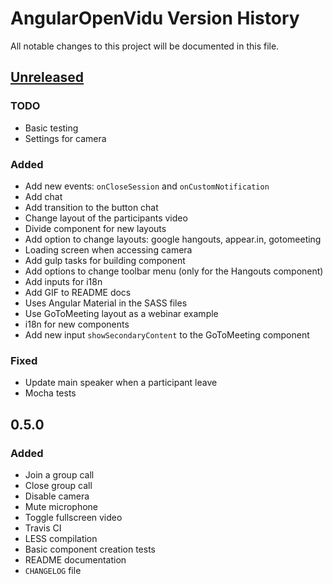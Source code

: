 # AngularOpenVidu Version History

All notable changes to this project will be documented in this file.

## [Unreleased]

### TODO
- Basic testing
- Settings for camera

### Added
- Add new events: `onCloseSession` and `onCustomNotification`
- Add chat
- Add transition to the button chat
- Change layout of the participants video
- Divide component for new layouts
- Add option to change layouts: google hangouts, appear.in, gotomeeting
- Loading screen when accessing camera
- Add gulp tasks for building component
- Add options to change toolbar menu (only for the Hangouts component)
- Add inputs for i18n
- Add GIF to README docs
- Uses Angular Material in the SASS files
- Use GoToMeeting layout as a webinar example
- i18n for new components
- Add new input `showSecondaryContent` to the GoToMeeting component

### Fixed
- Update main speaker when a participant leave
- Mocha tests

## 0.5.0
### Added
- Join a group call
- Close group call
- Disable camera
- Mute microphone
- Toggle fullscreen video
- Travis CI
- LESS compilation
- Basic component creation tests
- README documentation
- `CHANGELOG` file

[Unreleased]: https://github.com/alxhotel/angular-openvidu/compare/v0.5.0...HEAD
